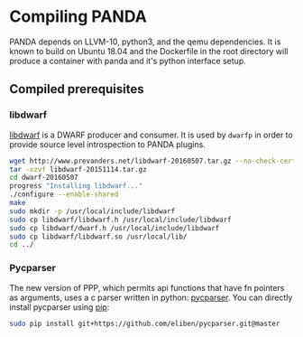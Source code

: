 # Compiling PANDA

PANDA depends on LLVM-10, python3, and the qemu dependencies.
It is known to build on Ubuntu 18.04 and the Dockerfile in the root directory
will produce a container with panda and it's python interface setup.

## Compiled prerequisites

### libdwarf

[libdwarf](https://www.prevanders.net/dwarf.html) is a DWARF
producer and consumer. It is used by `dwarfp` in order to
provide source level introspection to PANDA plugins.

```sh
wget http://www.prevanders.net/libdwarf-20160507.tar.gz --no-check-certificate
tar -xzvf libdwarf-20151114.tar.gz
cd dwarf-20160507
progress "Installing libdwarf..."
./configure --enable-shared
make
sudo mkdir -p /usr/local/include/libdwarf
sudo cp libdwarf/libdwarf.h /usr/local/include/libdwarf
sudo cp libdwarf/dwarf.h /usr/local/include/libdwarf
sudo cp libdwarf/libdwarf.so /usr/local/lib/
cd ../
```

### Pycparser

The new version of PPP, which permits api functions that have fn pointers as arguments,
uses a c parser written in python: [pycparser](https://github.com/eliben/pycparser).
You can directly install pycparser using [pip](https://pip.pypa.io/):

```sh
sudo pip install git+https://github.com/eliben/pycparser.git@master
```

<!--
Manual installation is also possible:

```
cd ~/software
git clone https://github.com/eliben/pycparser.git
cd pycparser
sudo python setup.py install
```

-->
